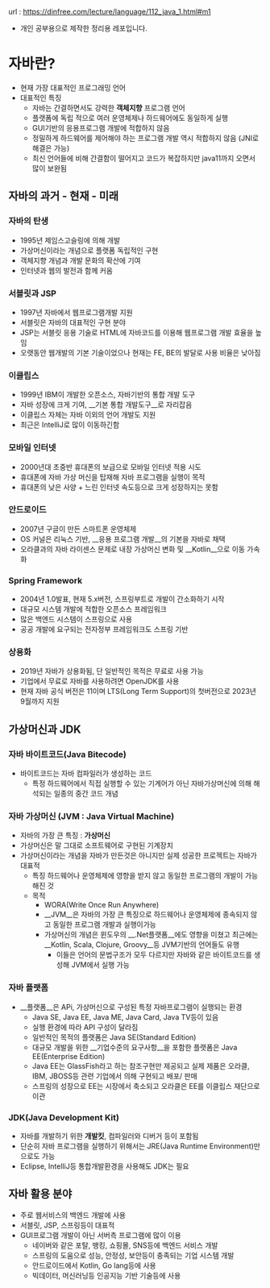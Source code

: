 url : https://dinfree.com/lecture/language/112_java_1.html#m1
- 개인 공부용으로 제작한 정리용 레포입니다.
# 자바란?
- 현재 가장 대표적인 프로그래밍 언어
- 대표적인 특징
    - 자바는 간결하면서도 강력한 __객체지향__ 프로그램 언어
    - 플랫폼에 독립 적으로 여러 운영체제나 하드웨어에도 동일하게 실행
    - GUI기반의 응용프로그램 개발에 적합하지 않음
    - 정밀하게 하드웨어를 제어해야 하는 프로그램 개발 역시 적합하지 않음
    (JNI로 해결은 가능)
    - 최신 언어들에 비해 간결함이 떨어지고 코드가 복잡하지만 java11까지 오면서 많이 보완됨

## 자바의 과거 - 현재 - 미래
### 자바의 탄생
- 1995년 제임스고슬링에 의해 개발
- 가상머신이라는 개념으로 플랫폼 독립적인 구현
- 객체지향 개념과 개발 문화의 확산에 기여
- 인터넷과 웹의 발전과 함께 커옴

### 서블릿과 JSP
- 1997년 자바에서 웹프로그램개발 지원
- 서블릿은 자바의 대표적인 구현 분야
- JSP는 서블릿 응용 기술로 HTML에 자바코드를 이용해 웹프로그램 개발 효율을 높임
- 오랫동안 웹개발의 기본 기술이었으나 현재는 FE, BE의 발달로 사용 비율은 낮아짐

### 이클립스
- 1999년 IBM이 개발한 오픈소스, 자바기반의 통합 개발 도구
- 자바 성장에 크게 기여, __기본 통합 개발도구__로 자리잡음
- 이클립스 자체는 자바 이외의 언어 개발도 지원
- 최근은 IntelliJ로 많이 이동하긴함

### 모바일 인터넷
- 2000년대 초중반 휴대폰의 보급으로 모바일 인터넷 적용 시도
- 휴대폰에 자바 가상 머신을 탑재해 자바 프로그램을 실행이 목적
- 휴대폰의 낮은 사양 + 느린 인터넷 속도등으로 크게 성장하지는 못함

### 안드로이드
- 2007년 구글이 만든 스마트폰 운영체제
- OS 커널은 리눅스 기반, __응용 프로그램 개발__의 기본을 자바로 채택
- 오라클과의 자바 라이센스 문제로 내장 가상머신 변화 및 __Kotlin__으로 이동 가속화

### Spring Framework
- 2004년 1.0발표, 현재 5.x버전, 스프링부트로 개발이 간소화하기 시작
- 대규모 시스템 개발에 적합한 오픈소스 프레임워크
- 많은 백엔드 시스템이 스프링으로 사용
- 공공 개발에 요구되는 전자정부 프레임워크도 스프링 기반

### 상용화
- 2019년 자바가 상용화됨, 단 일반적인 목적은 무료로 사용 가능
- 기업에서 무료로 자바를 사용하려면 OpenJDK를 사용
- 현재 자바 공식 버전은 11이며 LTS(Long Term Support)의 첫버전으로 2023년 9월까지 지원

## 가상머신과 JDK
### 자바 바이트코드(Java Bitecode)
- 바이트코드는 자바 컴파일러가 생성하는 코드
    - 특정 하드웨어에서 직접 실행할 수 있는 기계어가 아닌 자바가상머신에 의해 해석되는 일종의 중간 코드 개념

### 자바 가상머신 (JVM : Java Virtual Machine)
- 자바의 가장 큰 특징 : __가상머신__
- 가상머신은 말 그대로 소프트웨어로 구현된 기계장치
- 가상머신이라는 개념을 자바가 만든것은 아니지만 실제 성공한 프로젝트는 자바가 대표적
    - 특징
        하드웨어나 운영체제에 영향을 받지 않고 동일한 프로그램의 개발이 가능해진 것
    - 목적
        - WORA(Write Once Run Anywhere)
        - __JVM__은 자바의 가장 큰 특징으로 하드웨어나 운영체제에 종속되지 않고 동일한 프로그램 개발과 실행이가능
        - 가상머신의 개념은 윈도우의 __.Net플랫폼__에도 영향을 미쳤고 최근에는 __Kotlin, Scala, Clojure, Groovy__등 JVM기반의 언어들도 유행
            - 이들은 언어의 문법구조가 모두 다르지만 자바와 같은 바이트코드를 생성해 JVM에서 실행 가능

### 자바 플랫폼
- __플랫폼__은 APi, 가상머신으로 구성된 특정 자바프로그램이 실행되는 환경
    - Java SE, Java EE, Java ME, Java Card, Java TV등이 있음
    - 실행 환경에 따라 API 구성이 달라짐
    - 일반적인 목적의 플랫폼은 Java SE(Standard Edition)
    - 대규모 개발을 위한 __기업수준의 요구사항__을 포함한 플랫폼은 Java EE(Enterprise Edition)
    - Java EE는 GlassFish라고 하는 참조구현만 제공되고 실제 제품은 오라클, IBM, JBOSS등 관련 기업에서 의해 구현되고 배포/ 판매
    - 스프링의 성장으로 EE는 시장에서 축소되고 오라클은 EE를 이클립스 재단으로 이관

### JDK(Java Development Kit)
- 자바를 개발하기 위한 __개발킷__, 컴파일러와 디버거 등이 포함됨
- 단순히 자바 프로그램을 실행하기 위해서는 JRE(Java Runtime Environment)만으로도 가능
- Eclipse, IntelliJ등 통합개발환경을 사용해도 JDK는 필요

## 자바 활용 분야
- 주로 웹서비스의 백엔드 개발에 사용
- 서블릿, JSP, 스프링등이 대표적
- GUI프로그램 개발이 아닌 서버측 프로그램에 많이 이용
    - 네이버와 같은 포탈, 뱅킹, 쇼핑몰, SNS등에 백엔드 서비스 개발
    - 스프링의 도움으로 성능, 안정성, 보안등이 충족되는 기업 시스템 개발
    - 안드로이드에서 Kotlin, Go lang등에 사용
    - 빅데이터, 머신러닝등 인공지능 기반 기술등에 사용

